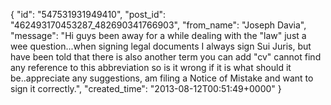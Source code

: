  {
   "id": "547531931949410",
   "post_id": "462493170453287_482690341766903",
   "from_name": "Joseph Davia",
   "message": "Hi guys been away for a while dealing with the \"law\" just a wee question...when signing legal documents I always sign Sui Juris, but have been told that there is also another term you can add \"cv\" cannot find any reference to this abbreviation so is it wrong if it is what should it be..appreciate any suggestions, am filing a Notice of Mistake and want to sign it correctly.",
   "created_time": "2013-08-12T00:51:49+0000"
 }

